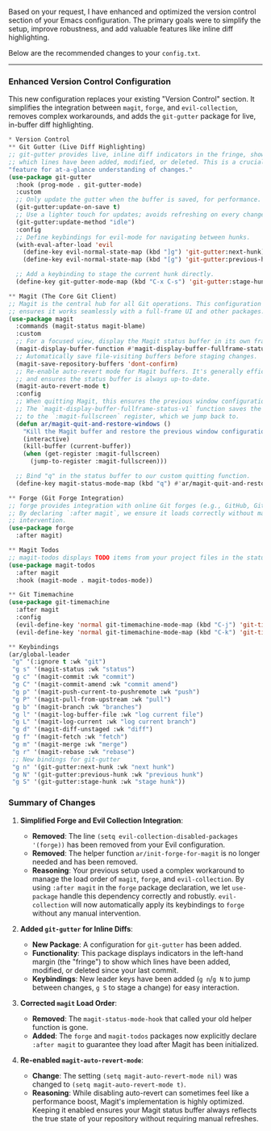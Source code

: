 Based on your request, I have enhanced and optimized the version control section of your Emacs configuration. The primary goals were to simplify the setup, improve robustness, and add valuable features like inline diff highlighting.

Below are the recommended changes to your `config.txt`.

***

### Enhanced Version Control Configuration

This new configuration replaces your existing "Version Control" section. It simplifies the integration between `magit`, `forge`, and `evil-collection`, removes complex workarounds, and adds the `git-gutter` package for live, in-buffer diff highlighting.

```el
* Version Control
** Git Gutter (Live Diff Highlighting)
;; git-gutter provides live, inline diff indicators in the fringe, showing
;; which lines have been added, modified, or deleted. This is a crucial
"feature for at-a-glance understanding of changes."
(use-package git-gutter
  :hook (prog-mode . git-gutter-mode)
  :custom
  ;; Only update the gutter when the buffer is saved, for performance.
  (git-gutter:update-on-save t)
  ;; Use a lighter touch for updates; avoids refreshing on every change.
  (git-gutter:update-method "idle")
  :config
  ;; Define keybindings for evil-mode for navigating between hunks.
  (with-eval-after-load 'evil
    (define-key evil-normal-state-map (kbd "]g") 'git-gutter:next-hunk)
    (define-key evil-normal-state-map (kbd "[g") 'git-gutter:previous-hunk))

  ;; Add a keybinding to stage the current hunk directly.
  (define-key git-gutter-mode-map (kbd "C-x C-s") 'git-gutter:stage-hunk))
```

```el
** Magit (The Core Git Client)
;; Magit is the central hub for all Git operations. This configuration
;; ensures it works seamlessly with a full-frame UI and other packages.
(use-package magit
  :commands (magit-status magit-blame)
  :custom
  ;; For a focused view, display the Magit status buffer in its own frame.
  (magit-display-buffer-function #'magit-display-buffer-fullframe-status-v1)
  ;; Automatically save file-visiting buffers before staging changes.
  (magit-save-repository-buffers 'dont-confirm)
  ;; Re-enable auto-revert mode for Magit buffers. It's generally efficient
  ;; and ensures the status buffer is always up-to-date.
  (magit-auto-revert-mode t)
  :config
  ;; When quitting Magit, this ensures the previous window configuration is restored.
  ;; The `magit-display-buffer-fullframe-status-v1` function saves the layout
  ;; to the `:magit-fullscreen` register, which we jump back to.
  (defun ar/magit-quit-and-restore-windows ()
    "Kill the Magit buffer and restore the previous window configuration."
    (interactive)
    (kill-buffer (current-buffer))
    (when (get-register :magit-fullscreen)
      (jump-to-register :magit-fullscreen)))

  ;; Bind "q" in the status buffer to our custom quitting function.
  (define-key magit-status-mode-map (kbd "q") #'ar/magit-quit-and-restore-windows))
```

```el
** Forge (Git Forge Integration)
;; forge provides integration with online Git forges (e.g., GitHub, GitLab).
;; By declaring `:after magit`, we ensure it loads correctly without manual
;; intervention.
(use-package forge
  :after magit)
```

```el
** Magit Todos
;; magit-todos displays TODO items from your project files in the status buffer.
(use-package magit-todos
  :after magit
  :hook (magit-mode . magit-todos-mode))
```

```el
** Git Timemachine
(use-package git-timemachine
  :after magit
  :config
  (evil-define-key 'normal git-timemachine-mode-map (kbd "C-j") 'git-timemachine-show-previous-revision)
  (evil-define-key 'normal git-timemachine-mode-map (kbd "C-k") 'git-timemachine-show-next-revision))
```

```el
** Keybindings
(ar/global-leader
 "g" '(:ignore t :wk "git")
 "g s" '(magit-status :wk "status")
 "g c" '(magit-commit :wk "commit")
 "g C" '(magit-commit-amend :wk "commit amend")
 "g p" '(magit-push-current-to-pushremote :wk "push")
 "g P" '(magit-pull-from-upstream :wk "pull")
 "g b" '(magit-branch :wk "branches")
 "g l" '(magit-log-buffer-file :wk "log current file")
 "g L" '(magit-log-current :wk "log current branch")
 "g d" '(magit-diff-unstaged :wk "diff")
 "g f" '(magit-fetch :wk "fetch")
 "g m" '(magit-merge :wk "merge")
 "g r" '(magit-rebase :wk "rebase")
 ;; New bindings for git-gutter
 "g n" '(git-gutter:next-hunk :wk "next hunk")
 "g N" '(git-gutter:previous-hunk :wk "previous hunk")
 "g S" '(git-gutter:stage-hunk :wk "stage hunk"))
```

### Summary of Changes

1.  **Simplified Forge and Evil Collection Integration**:
    *   **Removed**: The line `(setq evil-collection-disabled-packages '(forge))` has been removed from your Evil configuration.
    *   **Removed**: The helper function `ar/init-forge-for-magit` is no longer needed and has been removed.
    *   **Reasoning**: Your previous setup used a complex workaround to manage the load order of `magit`, `forge`, and `evil-collection`. By using `:after magit` in the `forge` package declaration, we let `use-package` handle this dependency correctly and robustly. `evil-collection` will now automatically apply its keybindings to `forge` without any manual intervention.

2.  **Added `git-gutter` for Inline Diffs**:
    *   **New Package**: A configuration for `git-gutter` has been added.
    *   **Functionality**: This package displays indicators in the left-hand margin (the "fringe") to show which lines have been added, modified, or deleted since your last commit.
    *   **Keybindings**: New leader keys have been added (`g n`/`g N` to jump between changes, `g S` to stage a change) for easy interaction.

3.  **Corrected `magit` Load Order**:
    *   **Removed**: The `magit-status-mode-hook` that called your old helper function is gone.
    *   **Added**: The `forge` and `magit-todos` packages now explicitly declare `:after magit` to guarantee they load after Magit has been initialized.

4.  **Re-enabled `magit-auto-revert-mode`**:
    *   **Change**: The setting `(setq magit-auto-revert-mode nil)` was changed to `(setq magit-auto-revert-mode t)`.
    *   **Reasoning**: While disabling auto-revert can sometimes feel like a performance boost, Magit's implementation is highly optimized. Keeping it enabled ensures your Magit status buffer always reflects the true state of your repository without requiring manual refreshes.
